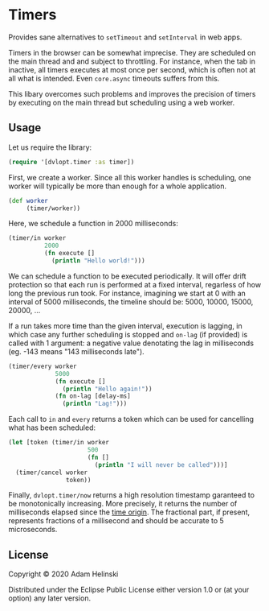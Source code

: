 # Timers

Provides sane alternatives to `setTimeout` and `setInterval` in web apps.

Timers in the browser can be somewhat imprecise. They are scheduled on the main
thread and and subject to throttling. For instance, when the tab in inactive,
all timers executes at most once per second, which is often not at all what is
intended. Even `core.async` timeouts suffers from this.

This libary overcomes such problems and improves the precision of timers by
executing on the main thread but scheduling using a web worker.


## Usage

Let us require the library:

```clj
(require '[dvlopt.timer :as timer])
```

First, we create a worker. Since all this worker handles is scheduling, one
worker will typically be more than enough for a whole application.

```clj
(def worker
     (timer/worker))
```

Here, we schedule a function in 2000 milliseconds:


```clj
(timer/in worker
          2000
          (fn execute []
            (println "Hello world!")))
```

We can schedule a function to be executed periodically. It will offer drift
protection so that each run is performed at a fixed interval, regarless of how
long the previous run took.  For instance, imagining we start at 0 with an
interval of 5000 milliseconds, the timeline should be: 5000, 10000, 15000,
20000, ...

If a run takes more time than the given interval, execution is lagging, in which
case any further scheduling is stopped and `on-lag` (if provided) is called with
1 argument: a negative value denotating the lag in milliseconds (eg. -143 means
"143 milliseconds late").

```clj
(timer/every worker
             5000
             (fn execute []
               (println "Hello again!"))
             (fn on-lag [delay-ms]
               (println "Lag!")))
```

Each call to `in` and `every` returns a token which can be used for cancelling
what has been scheduled:

```clj
(let [token (timer/in worker
                      500
                      (fn []
                        (println "I will never be called")))]
  (timer/cancel worker
                token))
```

Finally, `dvlopt.timer/now` returns a high resolution timestamp garanteed to be
monotonically increasing. More precisely, it returns the number of milliseconds
elapsed since the [time
origin](https://developer.mozilla.org/en-US/docs/Web/API/DOMHighResTimeStamp#The_time_origin).
The fractional part, if present, represents fractions of a millisecond and
should be accurate to 5 microseconds.

## License

Copyright © 2020 Adam Helinski

Distributed under the Eclipse Public License either version 1.0 or (at
your option) any later version.
